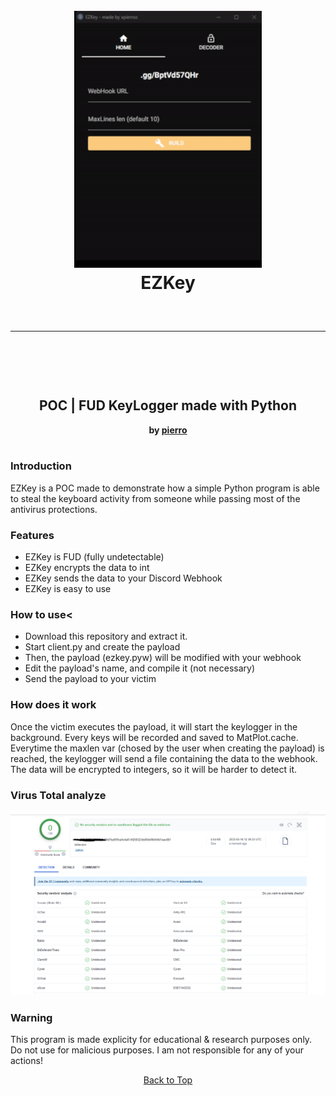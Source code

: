 <a id="top"></a>
<h1 align="center">
  <br>
  <a href="https://github.com/xpierroz/EZKey"><img src="assets/supergif.gif" width=300 weigth=400 alt="R"></a>
  <br>
 EZKey
  <br>
</h1>
<hr style="border-radius: 2%; margin-top: 60px; margin-bottom: 60px;" noshade="" size="20" width="100%">

<div align="center">
    <br>
    <h2>
        POC | FUD KeyLogger made with Python 
    </h2>
    <strong>by <a href="https://github.com/xpierroz">pierro</a></strong>
    <br><br>
</div>

### Introduction

EZKey is a POC made to demonstrate how a simple Python program is able to steal the keyboard activity from someone while passing most of the antivirus protections. 

### Features

- EZKey is FUD (fully undetectable)
- EZKey encrypts the data to int
- EZKey sends the data to your Discord Webhook
- EZKey is easy to use


### How to use<

- Download this repository and extract it.
- Start client.py and create the payload
- Then, the payload (ezkey.pyw) will be modified with your webhook
- Edit the payload's name, and compile it (not necessary)
- Send the payload to your victim


### How does it work

Once the victim executes the payload, it will start the keylogger in the background. Every keys will be recorded and saved to MatPlot.cache. Everytime the maxlen var (chosed by the user when creating the payload) is reached, the keylogger will send a file containing the data to the webhook. The data will be encrypted to integers, so it will be harder to detect it.


### Virus Total analyze

![VirusTotal](assets/virustotal.png)

### Warning

This program is made explicity for educational & research purposes only.
Do not use for malicious purposes.
I am not responsible for any of your actions!

<p align="center"><a href=#top>Back to Top</a></p>